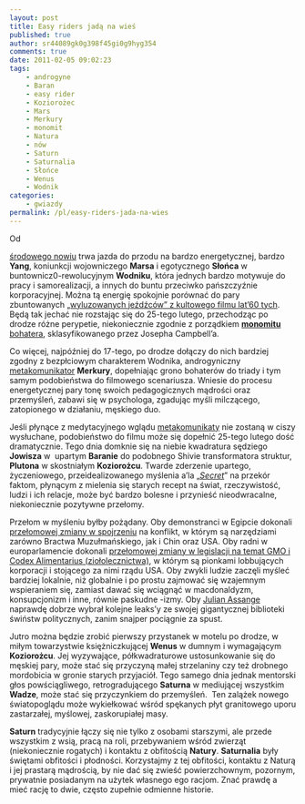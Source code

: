 ```yaml
---
layout: post
title: Easy riders jadą na wieś
published: true
author: sr44089gk0g398f45gi0g9hyg354
comments: true
date: 2011-02-05 09:02:23
tags:
    - androgyne
    - Baran
    - easy rider
    - Koziorożec
    - Mars
    - Merkury
    - monomit
    - Natura
    - nów
    - Saturn
    - Saturnalia
    - Słońce
    - Wenus
    - Wodnik
categories:
    - gwiazdy
permalink: /pl/easy-riders-jada-na-wies
---
```

Od 

[środowego nowiu][1] trwa jazda do przodu na bardzo energetycznej, bardzo **Yang**, koniunkcji wojowniczego **Marsa** i egotycznego **Słońca** w buntownicz0-rewolucyjnym **Wodniku**, która jednych bardzo motywuje do pracy i samorealizacji, a innych do buntu przeciwko pańszczyźnie korporacyjnej. Można tą energię spokojnie porównać do pary zbuntowanych [&#8222;wyluzowanych jeźdźców&#8221; z kultowego filmu lat&#8217;60 tych][2]. Będą tak jechać nie rozstając się do 25-tego lutego, przechodząc po drodze różne perypetie, niekoniecznie zgodnie z porządkiem [**monomitu** bohatera][3], sklasyfikowanego przez Josepha Campbell&#8217;a.

Co więcej, najpóźniej do 17-tego, po drodze dołączy do nich bardziej zgodny z bezpłciowym charakterem Wodnika, androgyniczny [metakomunikator][4] **Merkury**, dopełniając grono bohaterów do triady i tym samym podobieństwa do filmowego scenariusza. Wniesie do procesu energetycznej pary tonę swoich pedagogicznych mądrości oraz przemyśleń, zabawi się w psychologa, zgadując myśli milczącego, zatopionego w działaniu, męskiego duo.

Jeśli płynące z medytacyjnego wglądu [metakomunikaty][5] nie zostaną w ciszy wysłuchane, podobieństwo do filmu może się dopełnić 25-tego lutego dość dramatycznie. Tego dnia domknie się na niebie kwadratura sędziego **Jowisza** w  upartym **Baranie** do podobnego Shivie transformatora struktur, **Plutona** w skostniałym **Koziorożcu**. Twarde zderzenie upartego, życzeniowego, przeidealizowanego myślenia a&#8217;la &#8222;_[Secret][6]_&#8221; na przekór faktom, płynącym z mielenia się starych recept na świat, rzeczywistość, ludzi i ich relacje, może być bardzo bolesne i przynieść nieodwracalne, niekoniecznie pozytywne przełomy.

Przełom w myśleniu byłby pożądany. Oby demonstranci w Egipcie dokonali [przełomowej zmiany w spojrzeniu][7] na konflikt, w którym są narzędziami zarówno Bractwa Muzułmańskiego, jak i Chin oraz USA. Oby radni w europarlamencie dokonali [przełomowej zmiany w legislacji na temat GMO i Codex Alimentarius (ziołolecznictwa)][8], w którym są pionkami lobbujących korporacji i stojącego za nimi rządu USA. Oby zwykli ludzie zaczęli myśleć bardziej lokalnie, niż globalnie i po prostu zajmować się wzajemnym wspieraniem się, zamiast dawać się wciągnąć w macdonaldyzm, konsupcjonizm i inne, równie paskudne -izmy. Oby [Julian Assange][9] naprawdę dobrze wybrał kolejne leaks&#8217;y ze swojej gigantycznej biblioteki świństw politycznych, zanim snajper pociągnie za spust.

Jutro można będzie zrobić pierwszy przystanek w motelu po drodze, w miłym towarzystwie księżniczkującej **Wenus** w dumnym i wymagającym **Koziorożcu**. Jej wyzywające, półkwadraturowe ustosunkowanie się do męskiej pary, może stać się przyczyną małej strzelaniny czy też drobnego mordobicia w gronie starych przyjaciół. Tego samego dnia jednak mentorski głos powściągliwego, retrogradującego **Saturna** w mediującej wszystkim **Wadze**, może stać się przyczynkiem do przemyśleń.  Ten zalążek nowego światopoglądu może wykiełkować wśród spękanych płyt granitowego uporu zastarzałej, myślowej, zaskorupiałej masy.

**Saturn** tradycyjnie łączy się nie tylko z osobami starszymi, ale przede wszystkim z wsią, pracą na roli, przebywaniem wśród zwierząt (niekoniecznie rogatych) i kontaktu z obfitością **Natury**. **Saturnalia** były świętami obfitości i płodności. Korzystajmy z tej obfitości, kontaktu z Naturą i jej prastarą mądrością, by nie dać się zwieść powierzchownym, pozornym, prywatnie posiadanym na użytek własnego ego racjom. Znać prawdę a mieć rację to dwie, często zupełnie odmienne historie.

 



 [1]: http://www.gwiazdydzisiaj.pl/2011/02/02/znac-siebie-a-znac-innych/
 [2]: http://en.wikipedia.org/wiki/Easy_Rider
 [3]: http://en.wikipedia.org/wiki/Monomyth
 [4]: http://xorceria.com/slownik/metakomunikator.html
 [5]: http://xorceria.com/slownik/metakomunikat.html
 [6]: http://www.czarymary.pl/p_38209_sekret_ksiazka_film_cena_promocyjna?ref=13&cmp=srch_dsc,mod
 [7]: http://www.avaaz.org
 [8]: http://www.avaaz.org/en/eu_gmo
 [9]: http://www.gwiazdydzisiaj.pl/2010/12/09/aresztowanie-juliana-paula-assange-stacjonarny-uran/